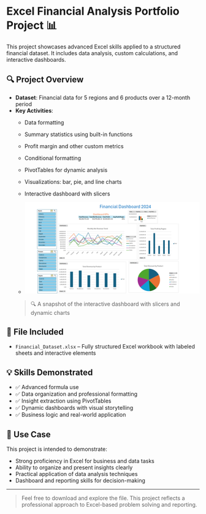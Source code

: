 # Excel Financial Analysis Portfolio Project 📊

This project showcases advanced Excel skills applied to a structured financial dataset. It includes data analysis, custom calculations, and interactive dashboards.

## 🔍 Project Overview

- **Dataset**: Financial data for 5 regions and 6 products over a 12-month period
- **Key Activities**:
  - Data formatting
  - Summary statistics using built-in functions
  - Profit margin and other custom metrics
  - Conditional formatting
  - PivotTables for dynamic analysis
  - Visualizations: bar, pie, and line charts
  - Interactive dashboard with slicers
 
  - ![Dashboard Preview](Dashboard_Preview.png)
  > 🔍 A snapshot of the interactive dashboard with slicers and dynamic charts


## 📁 File Included

- `Financial_Dataset.xlsx` – Fully structured Excel workbook with labeled sheets and interactive elements

## 💡 Skills Demonstrated

- ✅ Advanced formula use 
- ✅ Data organization and professional formatting
- ✅ Insight extraction using PivotTables
- ✅ Dynamic dashboards with visual storytelling
- ✅ Business logic and real-world application

## 🧠 Use Case

This project is intended to demonstrate:
- Strong proficiency in Excel for business and data tasks
- Ability to organize and present insights clearly
- Practical application of data analysis techniques
- Dashboard and reporting skills for decision-making

---

> Feel free to download and explore the file. This project reflects a professional approach to Excel-based problem solving and reporting.
